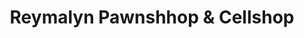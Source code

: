 ---
title: "Reymalyn Pawnshhop & Cellshop"
url: /san-pablo/reymalyn-pawnshhop-und-cellshop/
shop: Leiher
---